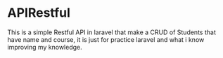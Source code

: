 # APIRestful 

This is a simple Restful API in laravel that make a CRUD of Students that have name and course, it is just for practice laravel and what i know improving my knowledge.